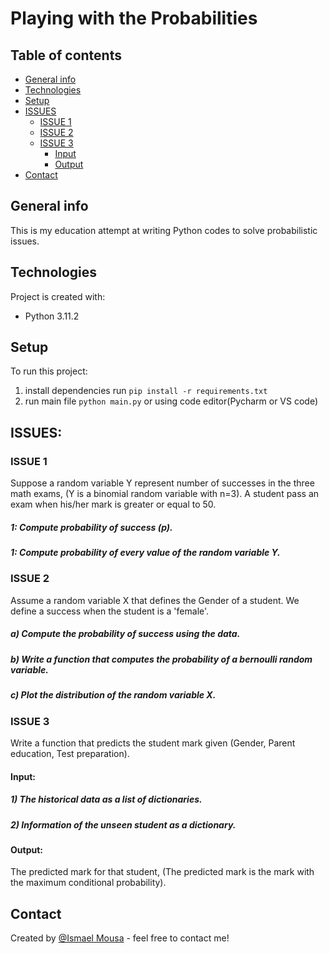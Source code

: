 # Playing with the Probabilities 


## Table of contents
* [General info](#general-info)
* [Technologies](#technologies)
* [Setup](#setup)
* [ISSUES](#issues)
  * [ISSUE 1](#issue-1)
  * [ISSUE 2](#issue-2)
  * [ISSUE 3](#issue-3)
    * [Input](#input)
    * [Output](#output)
* [Contact](#contact)

## General info
This is my education attempt at writing Python codes to solve probabilistic issues.

## Technologies
Project is created with:
* Python 3.11.2

## Setup
To run this project:
1) install dependencies run `pip install -r requirements.txt`
2) run main file `python main.py` or using code editor(Pycharm or VS code)

## ISSUES:

### ISSUE 1
Suppose a random variable Y represent number of successes in the three math exams, (Y is a binomial random variable with n=3).
A student pass an exam when his/her mark is greater or equal to 50.

##### 1: Compute probability of success (p).
##### 1: Compute probability of every value of the random variable Y.

### ISSUE 2
Assume a random variable X that defines the Gender of a student. We define a success when the student is a 'female'.

##### a) Compute the probability of success using the data.
##### b) Write a function that computes the probability of a bernoulli random variable. 
##### c) Plot the distribution of the random variable X.

### ISSUE 3
Write a function that predicts the student mark given (Gender, Parent education, Test preparation).

#### Input:
##### 1) The historical data as a list of dictionaries.
##### 2) Information of the unseen student as a dictionary.

#### Output:
The predicted mark for that student, (The predicted mark is the mark with the maximum conditional probability).


## Contact
Created by [@Ismael Mousa](https://www.linkedin.com/in/ismaelmousa/) - feel free to contact me!
